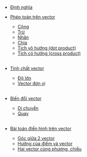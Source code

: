 
* [Định nghĩa](#định-nghĩa)

* [Phép toán trên vector](#phép-toán-trên-vector)
    * [Cộng](#Add)
    * [Trừ](#Sub)
    * [Nhân](#Mul)
    * [Chia](#Div)
    * [Tích vô hướng (dot product)](#Dot)
    * [Tích có hướng (cross product)](#Cross)
    
    </br>
* [Tính chất vector](#toán-tử-vector)
    * [Độ lớn](#Mag)
    * [Vector đơn vị](#Normalize)

    </br>
* [Biến đổi vector](#biến-đổi-vector)
    * [Di chuyển](#Move)
    * [Quay](#Rotate)

    </br>
* [Bài toán điển hình trên vector](#biến-đổi-vector)
    * [Góc giữa 2 vector](#Angle2Vector)
    * [Hướng của điểm và vector](#OrientationPoint2Vector)
    * [Hai vector cùng phương, chiều](#SameDirection)